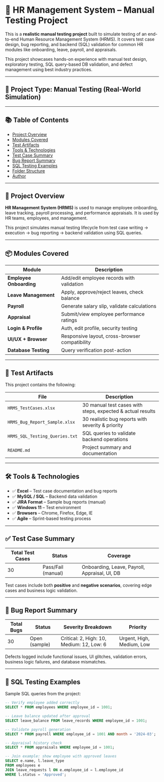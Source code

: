 # 💼 HR Management System – Manual Testing Project

This is a **realistic manual testing project** built to simulate testing of an end-to-end Human Resource Management System (HRMS). It covers test case design, bug reporting, and backend (SQL) validation for common HR modules like onboarding, leave, payroll, and appraisals.

This project showcases hands-on experience with manual test design, exploratory testing, SQL query-based DB validation, and defect management using best industry practices.

---

## 🧪 Project Type: Manual Testing (Real-World Simulation)

---

## 📚 Table of Contents
- [Project Overview](#project-overview)
- [Modules Covered](#modules-covered)
- [Test Artifacts](#test-artifacts)
- [Tools & Technologies](#tools--technologies)
- [Test Case Summary](#test-case-summary)
- [Bug Report Summary](#bug-report-summary)
- [SQL Testing Examples](#sql-testing-examples)
- [Folder Structure](#folder-structure)
- [Author](#author)

---

## 📝 Project Overview

**HR Management System (HRMS)** is used to manage employee onboarding, leave tracking, payroll processing, and performance appraisals. It is used by HR teams, employees, and management.

This project simulates manual testing lifecycle from test case writing → execution → bug reporting → backend validation using SQL queries.

---

## 📦 Modules Covered

| Module             | Description |
|--------------------|-------------|
| **Employee Onboarding** | Add/edit employee records with validation |
| **Leave Management**     | Apply, approve/reject leaves, check balance |
| **Payroll**              | Generate salary slip, validate calculations |
| **Appraisal**            | Submit/view employee performance ratings |
| **Login & Profile**      | Auth, edit profile, security testing |
| **UI/UX + Browser**      | Responsive layout, cross-browser compatibility |
| **Database Testing**     | Query verification post-action |

---

## 📂 Test Artifacts

This project contains the following:

| File | Description |
|------|-------------|
| `HRMS_TestCases.xlsx` | 30 manual test cases with steps, expected & actual results |
| `HRMS_Bug_Report_Sample.xlsx` | 30 realistic bug reports with severity & priority |
| `HRMS_SQL_Testing_Queries.txt` | SQL queries to validate backend operations |
| `README.md` | Project summary and documentation |

---

## 🛠️ Tools & Technologies

- ✅ **Excel** – Test case documentation and bug reports
- ✅ **MySQL / SQL** – Backend data validation
- ✅ **JIRA Format** – Sample bug reports (manual)
- ✅ **Windows 11** – Test environment
- ✅ **Browsers** – Chrome, Firefox, Edge, IE
- ✅ **Agile** – Sprint-based testing process

---

## ✅ Test Case Summary

| Total Test Cases | Status | Coverage |
|------------------|--------|----------|
| 30               | Pass/Fail (manual) | Onboarding, Leave, Payroll, Appraisal, UI, DB |

Test cases include both **positive** and **negative scenarios**, covering edge cases and business logic validation.

---

## 🐞 Bug Report Summary

| Total Bugs | Status | Severity Breakdown | Priority |
|------------|--------|--------------------|----------|
| 30         | Open (sample) | Critical: 2, High: 10, Medium: 12, Low: 6 | Urgent, High, Medium, Low |

Defects logged include functional issues, UI glitches, validation errors, business logic failures, and database mismatches.

---

## 🧾 SQL Testing Examples

Sample SQL queries from the project:

```sql
-- Verify employee added correctly
SELECT * FROM employees WHERE employee_id = 1001;

-- Leave balance updated after approval
SELECT leave_balance FROM leave_records WHERE employee_id = 1001;

-- Validate payroll generation
SELECT * FROM payroll WHERE employee_id = 1001 AND month = '2024-03';

-- Appraisal history check
SELECT * FROM appraisals WHERE employee_id = 1001;

-- Join example: show employee with approved leaves
SELECT e.name, l.leave_type 
FROM employees e 
JOIN leave_requests l ON e.employee_id = l.employee_id 
WHERE l.status = 'Approved';
